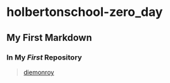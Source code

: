 # holbertonschool-zero_day
## My **First** Markdown
### In My _First_ Repository
> [diemonroy](https://github.com/diemonroy/holbertonschool-zero_day.githttps://github.com/diemonroy/holbertonschool-zero_day.git"Title")
